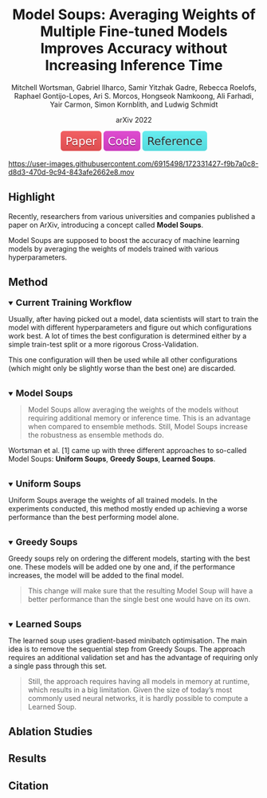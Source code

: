 <div align="center">

Model Soups: Averaging Weights of Multiple Fine-tuned Models Improves Accuracy without Increasing Inference Time
=============================
Mitchell Wortsman, Gabriel Ilharco, Samir Yitzhak Gadre, Rebecca Roelofs, 
Raphael Gontijo-Lopes, Ari S. Morcos, Hongseok Namkoong, Ali Farhadi, 
Yair Carmon, Simon Kornblith, and Ludwig Schmidt

arXiv 2022

<a href="data/model_soups.pdf"><img src="../../data/badge/paper.svg"></a>
<a href="https://github.com/Burf/ModelSoups"><img src="../../data/badge/code.svg"></a>
<a href="https://medium.com/@sabrinaherbst/model-soups-for-higher-performing-models-1d4818126191"><img src="../../data/badge/reference.svg"></a>
</div>

https://user-images.githubusercontent.com/6915498/172331427-f9b7a0c8-d8d3-470d-9c94-843afe2662e8.mov


## Highlight
Recently, researchers from various universities and companies published a 
paper on ArXiv, introducing a concept called **Model Soups**. 

Model Soups are supposed to boost the accuracy of machine learning models by 
averaging the weights of models trained with various hyperparameters.


## Method
<details open>
<summary><b style="font-size:18px">Current Training Workflow</b></summary>

Usually, after having picked out a model, data scientists will start to train 
the model with different hyperparameters and figure out which configurations 
work best. A lot of times the best configuration is determined either by a 
simple train-test split or a more rigorous Cross-Validation.

This one configuration will then be used while all other configurations 
(which might only be slightly worse than the best one) are discarded.
</details>

<br>
<details open>
<summary><b style="font-size:18px">Model Soups</b></summary>

> Model Soups allow averaging the weights of the models without requiring 
> additional memory or inference time. This is an advantage when compared to 
> ensemble methods. Still, Model Soups increase the robustness as ensemble 
> methods do.

Wortsman et al. [1] came up with three different approaches to so-called 
Model Soups: **Uniform Soups**, **Greedy Soups**, **Learned Soups**.
</details>

<br>
<details open>
<summary><b style="font-size:18px">Uniform Soups</b></summary>

Uniform Soups average the weights of all trained models. In the experiments 
conducted, this method mostly ended up achieving a worse performance than the 
best performing model alone.
</details>

<br>
<details open>
<summary><b style="font-size:18px">Greedy Soups</b></summary>

Greedy soups rely on ordering the different models, starting with the best one. 
These models will be added one by one and, if the performance increases, the 
model will be added to the final model.

> This change will make sure that the resulting Model Soup will have a better 
> performance than the single best one would have on its own.
</details>

<br>
<details open>
<summary><b style="font-size:18px">Learned Soups</b></summary>

The learned soup uses gradient-based minibatch optimisation. The main idea is 
to remove the sequential step from Greedy Soups. The approach requires an 
additional validation set and has the advantage of requiring only a single pass 
through this set.

> Still, the approach requires having all models in memory at runtime, which 
> results in a big limitation. Given the size of today’s most commonly used neural 
> networks, it is hardly possible to compute a Learned Soup.
</details>


## Ablation Studies


## Results


## Citation
